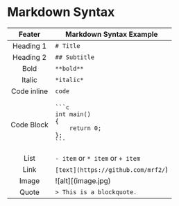 # Markdown Syntax
|**Feater**|**Markdown Syntax Example**|
|:---:|---|
|Heading 1|`# Title`|
|Heading 2|`## Subtitle`|
|Bold|`**bold**`|
|Italic|`*italic*`|
|Code inline|`code`|
|Code Block|<pre><code>&#96;&#96;&#96;c&#10;int main()&#10;{&#10;&#32;&#32;&#32;&#32;return 0;&#10;};&#10;&#96;&#96;&#96;</code></pre>|
|List|`- item` or `* item` or `+ item`|
|Link|`[text](https://github.com/mrf2/`)|
|Image|![alt][(image.jpg)|
|Quote|`> This is a blockquote.`|
